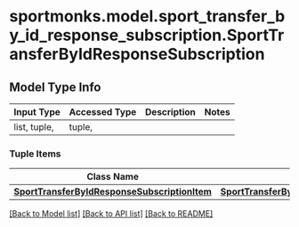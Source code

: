 # sportmonks.model.sport_transfer_by_id_response_subscription.SportTransferByIdResponseSubscription

## Model Type Info
Input Type | Accessed Type | Description | Notes
------------ | ------------- | ------------- | -------------
list, tuple,  | tuple,  |  | 

### Tuple Items
Class Name | Input Type | Accessed Type | Description | Notes
------------- | ------------- | ------------- | ------------- | -------------
[**SportTransferByIdResponseSubscriptionItem**](SportTransferByIdResponseSubscriptionItem.md) | [**SportTransferByIdResponseSubscriptionItem**](SportTransferByIdResponseSubscriptionItem.md) | [**SportTransferByIdResponseSubscriptionItem**](SportTransferByIdResponseSubscriptionItem.md) |  | 

[[Back to Model list]](../../README.md#documentation-for-models) [[Back to API list]](../../README.md#documentation-for-api-endpoints) [[Back to README]](../../README.md)

